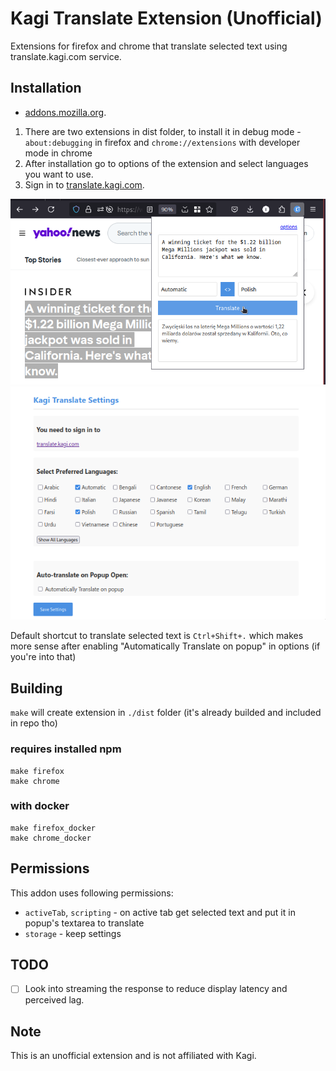 # Kagi Translate Extension (Unofficial)

Extensions for firefox and chrome that translate selected text using translate.kagi.com service.

## Installation

- [addons.mozilla.org](https://addons.mozilla.org/en-US/firefox/addon/kagi-translate-extension/).

1. There are two extensions in dist folder, to install it in debug mode - `about:debugging` in firefox and `chrome://extensions` with developer mode in chrome
2. After installation go to options of the extension and select languages you want to use.
3. Sign in to [translate.kagi.com](https://translate.kagi.com/).

![](./images/screen-010.png)
![](./images/screen-040.png)


Default shortcut to translate selected text is `Ctrl+Shift+.` which makes more sense after enabling "Automatically Translate on popup" in options (if you're into that)


## Building

`make` will create extension in `./dist` folder (it's already builded and included in repo tho)

### requires installed npm

```
make firefox
make chrome
```

### with docker

```
make firefox_docker
make chrome_docker
```



## Permissions

This addon uses following permissions:

- `activeTab`, `scripting` - on active tab get selected text and put it in popup's textarea to translate
- `storage` - keep settings


## TODO

- [ ] Look into streaming the response to reduce display latency and perceived lag.


## Note
This is an unofficial extension and is not affiliated with Kagi.

